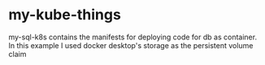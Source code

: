 # my-kube-things

my-sql-k8s contains the manifests for deploying code for db as container. In this example I used docker desktop's storage as the persistent volume claim
